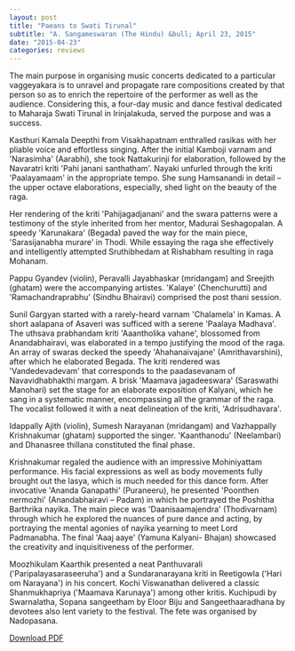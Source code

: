 ```yaml
---
layout: post
title: "Paeans to Swati Tirunal"
subtitle: "A. Sangameswaran (The Hindu) &bull; April 23, 2015"
date: "2015-04-23"
categories: reviews
---
```


The main purpose in organising music concerts dedicated to a particular vaggeyakara is to unravel and propagate rare compositions created by that person so as to enrich the repertoire of the performer as well as the audience. Considering this, a four-day music and dance festival dedicated to Maharaja Swati Tirunal in Irinjalakuda, served the purpose and was a success.

Kasthuri Kamala Deepthi from Visakhapatnam enthralled rasikas with her pliable voice and effortless singing. After the initial Kamboji varnam and 'Narasimha' (Aarabhi), she took Nattakurinji for elaboration, followed by the Navaratri kriti 'Pahi janani santhatham'. Nayaki unfurled through the kriti 'Paalayamaam' in the appropriate tempo. She sung Hamsanandi in detail – the upper octave elaborations, especially, shed light on the beauty of the raga.

Her rendering of the kriti 'Pahijagadjanani' and the swara patterns were a testimony of the style inherited from her mentor, Madurai Seshagopalan. A speedy 'Karunakara' (Begada) paved the way for the main piece, 'Sarasijanabha murare' in Thodi. While essaying the raga she effectively and intelligently attempted Sruthibhedam at Rishabham resulting in raga Mohanam.

Pappu Gyandev (violin), Peravalli Jayabhaskar (mridangam) and Sreejith (ghatam) were the accompanying artistes. 'Kalaye' (Chenchurutti) and 'Ramachandraprabhu' (Sindhu Bhairavi) comprised the post thani session.

Sunil Gargyan started with a rarely-heard varnam 'Chalamela' in Kamas. A short aalapana of Asaveri was sufficed with a serene 'Paalaya Madhava'. The uthsava prabhandam kriti 'Aaantholika vahane', blossomed from Anandabhairavi, was elaborated in a tempo justifying the mood of the raga. An array of swaras decked the speedy 'Ahahanaivajane' (Amrithavarshini), after which he elaborated Begada. The kriti rendered was 'Vandedevadevam' that corresponds to the paadasevanam of Navavidhabhakthi margam. A brisk 'Maamava jagadeeswara' (Saraswathi Manohari) set the stage for an elaborate exposition of Kalyani, which he sang in a systematic manner, encompassing all the grammar of the raga. The vocalist followed it with a neat delineation of the kriti, 'Adrisudhavara'.

Idappally Ajith (violin), Sumesh Narayanan (mridangam) and Vazhappally Krishnakumar (ghatam) supported the singer. 'Kaanthanodu' (Neelambari) and Dhanasree thillana constituted the final phase.

Krishnakumar regaled the audience with an impressive Mohiniyattam performance. His facial expressions as well as body movements fully brought out the lasya, which is much needed for this dance form. After invocative 'Ananda Ganapathi' (Puraneeru), he presented 'Poonthen nermozhi' (Anandabhairavi – Padam) in which he portrayed the Poshitha Barthrika nayika. The main piece was 'Daanisaamajendra' (Thodivarnam) through which he explored the nuances of pure dance and acting, by portraying the mental agonies of nayika yearning to meet Lord Padmanabha. The final 'Aaaj aaye' (Yamuna Kalyani- Bhajan) showcased the creativity and inquisitiveness of the performer.

Moozhikulam Kaarthik presented a neat Panthuvarali ('Paripalayasaraseeruha') and a Sundaranarayana kriti in Reetigowla ('Hari om
Narayana') in his concert. Kochi Viswanathan delivered a classic Shanmukhapriya ('Maamava Karunaya') among other kritis. Kuchipudi by Swarnalatha, Sopana sangeetham by Eloor Biju and Sangeethaaradhana by devotees also lent variety to the festival. The fete was organised by Nadopasana.

[Download PDF]()
